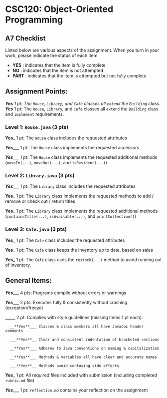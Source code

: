 # CSC120: Object-Oriented Programming
## A7 Checklist

Listed below are various aspects of the assignment.  When you turn in your work, please indicate the status of each item

- **YES** : indicates that the item is fully complete
- **NO** : indicates that the item is not attempted
- **PART** : indicates that the item is attempted but not fully complete


## Assignment Points:

___**Yes**__ 1 pt: The `House`, `Library`, and `Cafe` classes all `extend` the `Building` class.
__**Yes**___ 1 pt: The `House`, `Library`, and `Cafe` classes all `extend` the `Building` class and `implement` requirements.

### Level 1: `House.java` (3 pts)

__**Yes**___ 1 pt: The `House` class includes the requested attributes

_**Yes**____ 1 pt: The `House` class implements the requested accessors

_**Yes**____ 1 pt: The `House` class implements the requested additional methods (`moveIn(...)`, `moveOut(...)`, and `isResident(...)`)

### Level 2: `Library.java` (3 pts)

_**Yes**____ 1 pt: The `Library` class includes the requested attributes

__**Yes**___ 1 pt: The `Library` class implements the requested methods to add / remove or check out / return titles

__**Yes**___ 1 pt: The `Library` class implements the requested additional methods (`containsTitle(...)`, `isAvailable(...)`, and `printCollection()`)

### Level 3: `Cafe.java` (3 pts)

__**Yes**___ 1 pt: The `Cafe` class includes the requested attributes

__**Yes**___ 1 pt: The `Cafe` class keeps the inventory up to date, based on sales

__**Yes**___ 1 pt: The `Cafe` class uses the `restock(...)` method to avoid running out of inventory.



## General Items:

_**Yes**____ 4 pts: Programs compile without errors or warnings

_**Yes**____ 2 pts: Executes fully & consistently without crashing (exception/freeze)

_____ 2 pt: Complies with style guidelines (missing items 1 pt each):

      __**Yes**___ Classes & class members all have Javadoc header comments

      ___**Yes**__ Clear and consistent indentation of bracketed sections

      __**Yes**___ Adheres to Java conventions on naming & capitalization

      __**Yes**___ Methods & variables all have clear and accurate names

      ___**Yes**__ Methods avoid confusing side effects

__**Yes**___ 1 pt: All required files included with submission (including completed `rubric.md` file)

_**Yes**____ 1 pt: `reflection.md` contains your reflection on the assignment
